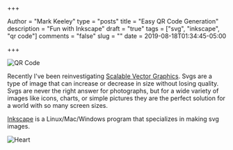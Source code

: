 +++

Author = "Mark Keeley"
type = "posts"
title = "Easy QR Code Generation"
description = "Fun with Inkscape"
draft = "true"
tags = ["svg", "inkscape", "qr code"]
comments = "false"
slug = ""
date = 2019-08-18T01:34:45-05:00

+++

![QR Code](/media/svg/qrc.svg "A QR Code for https://markkeeley.us")

Recently I've been reinvestigating [Scalable Vector Graphics](https://infogalactic.com/info/Scalable_Vector_Graphics). Svgs are a type of image that can increase or decrease in size without losing quality. Svgs are never the right answer for photographs, but for a wide variety of images like icons, charts, or simple pictures they are the perfect solution for a world with so many screen sizes.

<!--more-->

[Inkscape](https://inkscape.org/) is a Linux/Mac/Windows program that specializes in making svg images.


![Heart](/media/svg/heart.svg "A heart shape made in svg")
